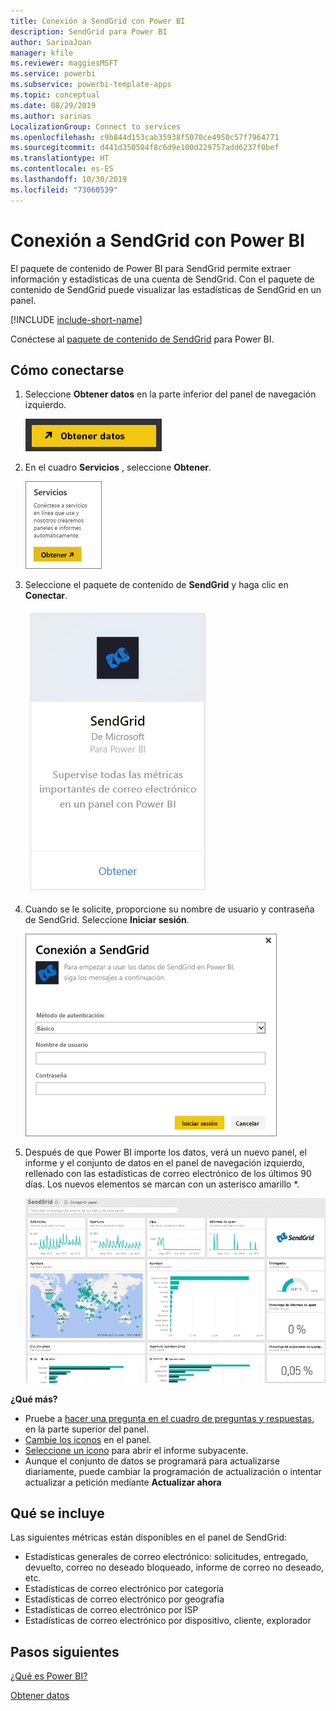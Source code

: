 ```yaml
---
title: Conexión a SendGrid con Power BI
description: SendGrid para Power BI
author: SarinaJoan
manager: kfile
ms.reviewer: maggiesMSFT
ms.service: powerbi
ms.subservice: powerbi-template-apps
ms.topic: conceptual
ms.date: 08/29/2019
ms.author: sarinas
LocalizationGroup: Connect to services
ms.openlocfilehash: c9b844d153cab35938f5070ce4950c57f7964771
ms.sourcegitcommit: d441d350504f8c6d9e100d229757add6237f0bef
ms.translationtype: HT
ms.contentlocale: es-ES
ms.lasthandoff: 10/30/2019
ms.locfileid: "73060539"
---
```

# <a name="connect-to-sendgrid-with-power-bi"></a>Conexión a SendGrid con Power BI
El paquete de contenido de Power BI para SendGrid permite extraer información y estadísticas de una cuenta de SendGrid. Con el paquete de contenido de SendGrid puede visualizar las estadísticas de SendGrid en un panel.

[!INCLUDE [include-short-name](./includes/service-deprecate-content-packs.md)]

Conéctese al [paquete de contenido de SendGrid](https://app.powerbi.com/getdata/services/sendgrid) para Power BI.

## <a name="how-to-connect"></a>Cómo conectarse
1. Seleccione **Obtener datos** en la parte inferior del panel de navegación izquierdo.
   
   ![](media/service-connect-to-sendgrid/pbi_getdata.png) 
2. En el cuadro **Servicios** , seleccione **Obtener**.
   
   ![](media/service-connect-to-sendgrid/pbi_getservices.png) 
3. Seleccione el paquete de contenido de **SendGrid** y haga clic en **Conectar**.
   
   ![](media/service-connect-to-sendgrid/sendgrid.png) 
4. Cuando se le solicite, proporcione su nombre de usuario y contraseña de SendGrid. Seleccione **Iniciar sesión**.
   
   ![](media/service-connect-to-sendgrid/pbi_sendgridsignin.png)
5. Después de que Power BI importe los datos, verá un nuevo panel, el informe y el conjunto de datos en el panel de navegación izquierdo, rellenado con las estadísticas de correo electrónico de los últimos 90 días. Los nuevos elementos se marcan con un asterisco amarillo \*.
   
   ![](media/service-connect-to-sendgrid/pbi_sendgriddash.png)

**¿Qué más?**

* Pruebe a [hacer una pregunta en el cuadro de preguntas y respuestas](consumer/end-user-q-and-a.md), en la parte superior del panel.
* [Cambie los iconos](service-dashboard-edit-tile.md) en el panel.
* [Seleccione un icono](consumer/end-user-tiles.md) para abrir el informe subyacente.
* Aunque el conjunto de datos se programará para actualizarse diariamente, puede cambiar la programación de actualización o intentar actualizar a petición mediante **Actualizar ahora**

## <a name="whats-included"></a>Qué se incluye
Las siguientes métricas están disponibles en el panel de SendGrid:

* Estadísticas generales de correo electrónico: solicitudes, entregado, devuelto, correo no deseado bloqueado, informe de correo no deseado, etc.
* Estadísticas de correo electrónico por categoría
* Estadísticas de correo electrónico por geografía
* Estadísticas de correo electrónico por ISP
* Estadísticas de correo electrónico por dispositivo, cliente, explorador

## <a name="next-steps"></a>Pasos siguientes
[¿Qué es Power BI?](fundamentals/power-bi-overview.md)

[Obtener datos](service-get-data.md)

